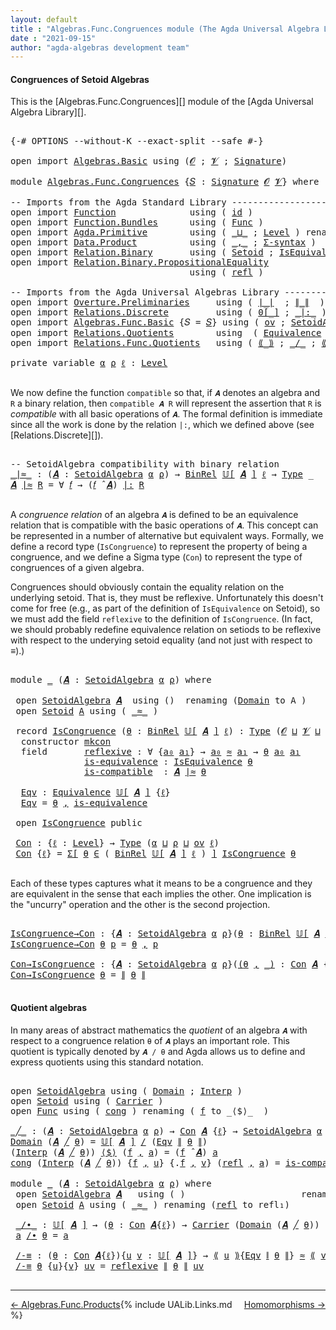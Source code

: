 ```yaml
---
layout: default
title : "Algebras.Func.Congruences module (The Agda Universal Algebra Library)"
date : "2021-09-15"
author: "agda-algebras development team"
---
```


#### <a id="congruences-of-setoidalgebras">Congruences of Setoid Algebras</a>

This is the [Algebras.Func.Congruences][] module of the [Agda Universal Algebra Library][].

<pre class="Agda">

<a id="353" class="Symbol">{-#</a> <a id="357" class="Keyword">OPTIONS</a> <a id="365" class="Pragma">--without-K</a> <a id="377" class="Pragma">--exact-split</a> <a id="391" class="Pragma">--safe</a> <a id="398" class="Symbol">#-}</a>

<a id="403" class="Keyword">open</a> <a id="408" class="Keyword">import</a> <a id="415" href="Algebras.Basic.html" class="Module">Algebras.Basic</a> <a id="430" class="Keyword">using</a> <a id="436" class="Symbol">(</a><a id="437" href="Algebras.Basic.html#1130" class="Generalizable">𝓞</a> <a id="439" class="Symbol">;</a> <a id="441" href="Algebras.Basic.html#1132" class="Generalizable">𝓥</a> <a id="443" class="Symbol">;</a> <a id="445" href="Algebras.Basic.html#3858" class="Function">Signature</a><a id="454" class="Symbol">)</a>

<a id="457" class="Keyword">module</a> <a id="464" href="Algebras.Func.Congruences.html" class="Module">Algebras.Func.Congruences</a> <a id="490" class="Symbol">{</a><a id="491" href="Algebras.Func.Congruences.html#491" class="Bound">𝑆</a> <a id="493" class="Symbol">:</a> <a id="495" href="Algebras.Basic.html#3858" class="Function">Signature</a> <a id="505" href="Algebras.Basic.html#1130" class="Generalizable">𝓞</a> <a id="507" href="Algebras.Basic.html#1132" class="Generalizable">𝓥</a><a id="508" class="Symbol">}</a> <a id="510" class="Keyword">where</a>

<a id="517" class="Comment">-- Imports from the Agda Standard Library ---------------------------------------</a>
<a id="599" class="Keyword">open</a> <a id="604" class="Keyword">import</a> <a id="611" href="Function.html" class="Module">Function</a>              <a id="633" class="Keyword">using</a> <a id="639" class="Symbol">(</a> <a id="641" href="Function.Base.html#615" class="Function">id</a> <a id="644" class="Symbol">)</a>
<a id="646" class="Keyword">open</a> <a id="651" class="Keyword">import</a> <a id="658" href="Function.Bundles.html" class="Module">Function.Bundles</a>      <a id="680" class="Keyword">using</a> <a id="686" class="Symbol">(</a> <a id="688" href="Function.Bundles.html#1868" class="Record">Func</a> <a id="693" class="Symbol">)</a>
<a id="695" class="Keyword">open</a> <a id="700" class="Keyword">import</a> <a id="707" href="Agda.Primitive.html" class="Module">Agda.Primitive</a>        <a id="729" class="Keyword">using</a> <a id="735" class="Symbol">(</a> <a id="737" href="Agda.Primitive.html#810" class="Primitive Operator">_⊔_</a> <a id="741" class="Symbol">;</a> <a id="743" href="Agda.Primitive.html#597" class="Postulate">Level</a> <a id="749" class="Symbol">)</a> <a id="751" class="Keyword">renaming</a> <a id="760" class="Symbol">(</a> <a id="762" href="Agda.Primitive.html#326" class="Primitive">Set</a> <a id="766" class="Symbol">to</a> <a id="769" class="Primitive">Type</a> <a id="774" class="Symbol">)</a>
<a id="776" class="Keyword">open</a> <a id="781" class="Keyword">import</a> <a id="788" href="Data.Product.html" class="Module">Data.Product</a>          <a id="810" class="Keyword">using</a> <a id="816" class="Symbol">(</a> <a id="818" href="Agda.Builtin.Sigma.html#236" class="InductiveConstructor Operator">_,_</a> <a id="822" class="Symbol">;</a> <a id="824" href="Data.Product.html#916" class="Function">Σ-syntax</a> <a id="833" class="Symbol">)</a>
<a id="835" class="Keyword">open</a> <a id="840" class="Keyword">import</a> <a id="847" href="Relation.Binary.html" class="Module">Relation.Binary</a>       <a id="869" class="Keyword">using</a> <a id="875" class="Symbol">(</a> <a id="877" href="Relation.Binary.Bundles.html#1009" class="Record">Setoid</a> <a id="884" class="Symbol">;</a> <a id="886" href="Relation.Binary.Structures.html#1522" class="Record">IsEquivalence</a> <a id="900" class="Symbol">)</a> <a id="902" class="Keyword">renaming</a> <a id="911" class="Symbol">(</a> <a id="913" href="Relation.Binary.Core.html#882" class="Function">Rel</a> <a id="917" class="Symbol">to</a> <a id="920" class="Function">BinRel</a> <a id="927" class="Symbol">)</a>
<a id="929" class="Keyword">open</a> <a id="934" class="Keyword">import</a> <a id="941" href="Relation.Binary.PropositionalEquality.html" class="Module">Relation.Binary.PropositionalEquality</a>
                                  <a id="1013" class="Keyword">using</a> <a id="1019" class="Symbol">(</a> <a id="1021" href="Agda.Builtin.Equality.html#208" class="InductiveConstructor">refl</a> <a id="1026" class="Symbol">)</a>

<a id="1029" class="Comment">-- Imports from the Agda Universal Algebras Library ------------------------------</a>
<a id="1112" class="Keyword">open</a> <a id="1117" class="Keyword">import</a> <a id="1124" href="Overture.Preliminaries.html" class="Module">Overture.Preliminaries</a>     <a id="1151" class="Keyword">using</a> <a id="1157" class="Symbol">(</a> <a id="1159" href="Overture.Preliminaries.html#4382" class="Function Operator">∣_∣</a>  <a id="1164" class="Symbol">;</a> <a id="1166" href="Overture.Preliminaries.html#4420" class="Function Operator">∥_∥</a>  <a id="1171" class="Symbol">)</a>
<a id="1173" class="Keyword">open</a> <a id="1178" class="Keyword">import</a> <a id="1185" href="Relations.Discrete.html" class="Module">Relations.Discrete</a>         <a id="1212" class="Keyword">using</a> <a id="1218" class="Symbol">(</a> <a id="1220" href="Relations.Discrete.html#4655" class="Function Operator">0[_]</a> <a id="1225" class="Symbol">;</a> <a id="1227" href="Relations.Discrete.html#7001" class="Function Operator">_|:_</a> <a id="1232" class="Symbol">)</a>
<a id="1234" class="Keyword">open</a> <a id="1239" class="Keyword">import</a> <a id="1246" href="Algebras.Func.Basic.html" class="Module">Algebras.Func.Basic</a> <a id="1266" class="Symbol">{</a><a id="1267" class="Argument">𝑆</a> <a id="1269" class="Symbol">=</a> <a id="1271" href="Algebras.Func.Congruences.html#491" class="Bound">𝑆</a><a id="1272" class="Symbol">}</a> <a id="1274" class="Keyword">using</a> <a id="1280" class="Symbol">(</a> <a id="1282" href="Algebras.Func.Basic.html#1171" class="Function">ov</a> <a id="1285" class="Symbol">;</a> <a id="1287" href="Algebras.Func.Basic.html#2874" class="Record">SetoidAlgebra</a> <a id="1301" class="Symbol">;</a> <a id="1303" href="Algebras.Func.Basic.html#3638" class="Function Operator">𝕌[_]</a> <a id="1308" class="Symbol">;</a> <a id="1310" href="Algebras.Func.Basic.html#4076" class="Function Operator">_̂_</a> <a id="1314" class="Symbol">)</a>
<a id="1316" class="Keyword">open</a> <a id="1321" class="Keyword">import</a> <a id="1328" href="Relations.Quotients.html" class="Module">Relations.Quotients</a>        <a id="1355" class="Keyword">using</a>  <a id="1362" class="Symbol">(</a> <a id="1364" href="Relations.Quotients.html#1806" class="Function">Equivalence</a> <a id="1376" class="Symbol">)</a>
<a id="1378" class="Keyword">open</a> <a id="1383" class="Keyword">import</a> <a id="1390" href="Relations.Func.Quotients.html" class="Module">Relations.Func.Quotients</a>   <a id="1417" class="Keyword">using</a> <a id="1423" class="Symbol">(</a> <a id="1425" href="Relations.Func.Quotients.html#2708" class="Function Operator">⟪_⟫</a> <a id="1429" class="Symbol">;</a> <a id="1431" href="Relations.Func.Quotients.html#2450" class="Function Operator">_/_</a> <a id="1435" class="Symbol">;</a> <a id="1437" href="Relations.Func.Quotients.html#2991" class="Function Operator">⟪_∼_⟫-elim</a> <a id="1448" class="Symbol">)</a>

<a id="1451" class="Keyword">private</a> <a id="1459" class="Keyword">variable</a> <a id="1468" href="Algebras.Func.Congruences.html#1468" class="Generalizable">α</a> <a id="1470" href="Algebras.Func.Congruences.html#1470" class="Generalizable">ρ</a> <a id="1472" href="Algebras.Func.Congruences.html#1472" class="Generalizable">ℓ</a> <a id="1474" class="Symbol">:</a> <a id="1476" href="Agda.Primitive.html#597" class="Postulate">Level</a>

</pre>

We now define the function `compatible` so that, if `𝑨` denotes an algebra and `R` a binary relation, then `compatible 𝑨 R` will represent the assertion that `R` is *compatible* with all basic operations of `𝑨`. The formal definition is immediate since all the work is done by the relation `|:`, which we defined above (see [Relations.Discrete][]).

<pre class="Agda">

<a id="1859" class="Comment">-- SetoidAlgebra compatibility with binary relation</a>
<a id="_∣≈_"></a><a id="1911" href="Algebras.Func.Congruences.html#1911" class="Function Operator">_∣≈_</a> <a id="1916" class="Symbol">:</a> <a id="1918" class="Symbol">(</a><a id="1919" href="Algebras.Func.Congruences.html#1919" class="Bound">𝑨</a> <a id="1921" class="Symbol">:</a> <a id="1923" href="Algebras.Func.Basic.html#2874" class="Record">SetoidAlgebra</a> <a id="1937" href="Algebras.Func.Congruences.html#1468" class="Generalizable">α</a> <a id="1939" href="Algebras.Func.Congruences.html#1470" class="Generalizable">ρ</a><a id="1940" class="Symbol">)</a> <a id="1942" class="Symbol">→</a> <a id="1944" href="Algebras.Func.Congruences.html#920" class="Function">BinRel</a> <a id="1951" href="Algebras.Func.Basic.html#3638" class="Function Operator">𝕌[</a> <a id="1954" href="Algebras.Func.Congruences.html#1919" class="Bound">𝑨</a> <a id="1956" href="Algebras.Func.Basic.html#3638" class="Function Operator">]</a> <a id="1958" href="Algebras.Func.Congruences.html#1472" class="Generalizable">ℓ</a> <a id="1960" class="Symbol">→</a> <a id="1962" href="Algebras.Func.Congruences.html#769" class="Primitive">Type</a> <a id="1967" class="Symbol">_</a>
<a id="1969" href="Algebras.Func.Congruences.html#1969" class="Bound">𝑨</a> <a id="1971" href="Algebras.Func.Congruences.html#1911" class="Function Operator">∣≈</a> <a id="1974" href="Algebras.Func.Congruences.html#1974" class="Bound">R</a> <a id="1976" class="Symbol">=</a> <a id="1978" class="Symbol">∀</a> <a id="1980" href="Algebras.Func.Congruences.html#1980" class="Bound">𝑓</a> <a id="1982" class="Symbol">→</a> <a id="1984" class="Symbol">(</a><a id="1985" href="Algebras.Func.Congruences.html#1980" class="Bound">𝑓</a> <a id="1987" href="Algebras.Func.Basic.html#4076" class="Function Operator">̂</a> <a id="1989" href="Algebras.Func.Congruences.html#1969" class="Bound">𝑨</a><a id="1990" class="Symbol">)</a> <a id="1992" href="Relations.Discrete.html#7001" class="Function Operator">|:</a> <a id="1995" href="Algebras.Func.Congruences.html#1974" class="Bound">R</a>

</pre>

A *congruence relation* of an algebra `𝑨` is defined to be an equivalence relation that is compatible with the basic operations of `𝑨`.  This concept can be represented in a number of alternative but equivalent ways.
Formally, we define a record type (`IsCongruence`) to represent the property of being a congruence, and we define a Sigma type (`Con`) to represent the type of congruences of a given algebra.

Congruences should obviously contain the equality relation on the underlying setoid. That is, they must be reflexive. Unfortunately this doesn't come for free (e.g., as part of the definition of `IsEquivalence` on Setoid), so we must add the field `reflexive` to the definition of `IsCongruence`. (In fact, we should probably redefine equivalence relation on setiods to be reflexive with respect to the underying setoid equality (and not just with respect to _≡_).)

<pre class="Agda">

<a id="2901" class="Keyword">module</a> <a id="2908" href="Algebras.Func.Congruences.html#2908" class="Module">_</a> <a id="2910" class="Symbol">(</a><a id="2911" href="Algebras.Func.Congruences.html#2911" class="Bound">𝑨</a> <a id="2913" class="Symbol">:</a> <a id="2915" href="Algebras.Func.Basic.html#2874" class="Record">SetoidAlgebra</a> <a id="2929" href="Algebras.Func.Congruences.html#1468" class="Generalizable">α</a> <a id="2931" href="Algebras.Func.Congruences.html#1470" class="Generalizable">ρ</a><a id="2932" class="Symbol">)</a> <a id="2934" class="Keyword">where</a>

 <a id="2942" class="Keyword">open</a> <a id="2947" href="Algebras.Func.Basic.html#2874" class="Module">SetoidAlgebra</a> <a id="2961" href="Algebras.Func.Congruences.html#2911" class="Bound">𝑨</a>  <a id="2964" class="Keyword">using</a> <a id="2970" class="Symbol">()</a>  <a id="2974" class="Keyword">renaming</a> <a id="2983" class="Symbol">(</a><a id="2984" href="Algebras.Func.Basic.html#2937" class="Field">Domain</a> <a id="2991" class="Symbol">to</a> <a id="2994" class="Field">A</a> <a id="2996" class="Symbol">)</a>
 <a id="2999" class="Keyword">open</a> <a id="3004" href="Relation.Binary.Bundles.html#1009" class="Module">Setoid</a> <a id="3011" href="Algebras.Func.Congruences.html#2994" class="Field">A</a> <a id="3013" class="Keyword">using</a> <a id="3019" class="Symbol">(</a> <a id="3021" href="Relation.Binary.Bundles.html#1098" class="Field Operator">_≈_</a> <a id="3025" class="Symbol">)</a>

 <a id="3029" class="Keyword">record</a> <a id="3036" href="Algebras.Func.Congruences.html#3036" class="Record">IsCongruence</a> <a id="3049" class="Symbol">(</a><a id="3050" href="Algebras.Func.Congruences.html#3050" class="Bound">θ</a> <a id="3052" class="Symbol">:</a> <a id="3054" href="Algebras.Func.Congruences.html#920" class="Function">BinRel</a> <a id="3061" href="Algebras.Func.Basic.html#3638" class="Function Operator">𝕌[</a> <a id="3064" href="Algebras.Func.Congruences.html#2911" class="Bound">𝑨</a> <a id="3066" href="Algebras.Func.Basic.html#3638" class="Function Operator">]</a> <a id="3068" href="Algebras.Func.Congruences.html#1472" class="Generalizable">ℓ</a><a id="3069" class="Symbol">)</a> <a id="3071" class="Symbol">:</a> <a id="3073" href="Algebras.Func.Congruences.html#769" class="Primitive">Type</a> <a id="3078" class="Symbol">(</a><a id="3079" href="Algebras.Func.Congruences.html#505" class="Bound">𝓞</a> <a id="3081" href="Agda.Primitive.html#810" class="Primitive Operator">⊔</a> <a id="3083" href="Algebras.Func.Congruences.html#507" class="Bound">𝓥</a> <a id="3085" href="Agda.Primitive.html#810" class="Primitive Operator">⊔</a> <a id="3087" href="Algebras.Func.Congruences.html#2931" class="Bound">ρ</a> <a id="3089" href="Agda.Primitive.html#810" class="Primitive Operator">⊔</a> <a id="3091" href="Algebras.Func.Congruences.html#3068" class="Bound">ℓ</a> <a id="3093" href="Agda.Primitive.html#810" class="Primitive Operator">⊔</a> <a id="3095" href="Algebras.Func.Congruences.html#2929" class="Bound">α</a><a id="3096" class="Symbol">)</a>  <a id="3099" class="Keyword">where</a>
  <a id="3107" class="Keyword">constructor</a> <a id="3119" href="Algebras.Func.Congruences.html#3119" class="InductiveConstructor">mkcon</a>
  <a id="3127" class="Keyword">field</a>       <a id="3139" href="Algebras.Func.Congruences.html#3139" class="Field">reflexive</a> <a id="3149" class="Symbol">:</a> <a id="3151" class="Symbol">∀</a> <a id="3153" class="Symbol">{</a><a id="3154" href="Algebras.Func.Congruences.html#3154" class="Bound">a₀</a> <a id="3157" href="Algebras.Func.Congruences.html#3157" class="Bound">a₁</a><a id="3159" class="Symbol">}</a> <a id="3161" class="Symbol">→</a> <a id="3163" href="Algebras.Func.Congruences.html#3154" class="Bound">a₀</a> <a id="3166" href="Relation.Binary.Bundles.html#1098" class="Function Operator">≈</a> <a id="3168" href="Algebras.Func.Congruences.html#3157" class="Bound">a₁</a> <a id="3171" class="Symbol">→</a> <a id="3173" href="Algebras.Func.Congruences.html#3050" class="Bound">θ</a> <a id="3175" href="Algebras.Func.Congruences.html#3154" class="Bound">a₀</a> <a id="3178" href="Algebras.Func.Congruences.html#3157" class="Bound">a₁</a>
              <a id="3195" href="Algebras.Func.Congruences.html#3195" class="Field">is-equivalence</a> <a id="3210" class="Symbol">:</a> <a id="3212" href="Relation.Binary.Structures.html#1522" class="Record">IsEquivalence</a> <a id="3226" href="Algebras.Func.Congruences.html#3050" class="Bound">θ</a>
              <a id="3242" href="Algebras.Func.Congruences.html#3242" class="Field">is-compatible</a>  <a id="3257" class="Symbol">:</a> <a id="3259" href="Algebras.Func.Congruences.html#2911" class="Bound">𝑨</a> <a id="3261" href="Algebras.Func.Congruences.html#1911" class="Function Operator">∣≈</a> <a id="3264" href="Algebras.Func.Congruences.html#3050" class="Bound">θ</a>

  <a id="3269" href="Algebras.Func.Congruences.html#3269" class="Function">Eqv</a> <a id="3273" class="Symbol">:</a> <a id="3275" href="Relations.Quotients.html#1806" class="Function">Equivalence</a> <a id="3287" href="Algebras.Func.Basic.html#3638" class="Function Operator">𝕌[</a> <a id="3290" href="Algebras.Func.Congruences.html#2911" class="Bound">𝑨</a> <a id="3292" href="Algebras.Func.Basic.html#3638" class="Function Operator">]</a> <a id="3294" class="Symbol">{</a><a id="3295" href="Algebras.Func.Congruences.html#3068" class="Bound">ℓ</a><a id="3296" class="Symbol">}</a>
  <a id="3300" href="Algebras.Func.Congruences.html#3269" class="Function">Eqv</a> <a id="3304" class="Symbol">=</a> <a id="3306" href="Algebras.Func.Congruences.html#3050" class="Bound">θ</a> <a id="3308" href="Agda.Builtin.Sigma.html#236" class="InductiveConstructor Operator">,</a> <a id="3310" href="Algebras.Func.Congruences.html#3195" class="Field">is-equivalence</a>

 <a id="3327" class="Keyword">open</a> <a id="3332" href="Algebras.Func.Congruences.html#3036" class="Module">IsCongruence</a> <a id="3345" class="Keyword">public</a>

 <a id="3354" href="Algebras.Func.Congruences.html#3354" class="Function">Con</a> <a id="3358" class="Symbol">:</a> <a id="3360" class="Symbol">{</a><a id="3361" href="Algebras.Func.Congruences.html#3361" class="Bound">ℓ</a> <a id="3363" class="Symbol">:</a> <a id="3365" href="Agda.Primitive.html#597" class="Postulate">Level</a><a id="3370" class="Symbol">}</a> <a id="3372" class="Symbol">→</a> <a id="3374" href="Algebras.Func.Congruences.html#769" class="Primitive">Type</a> <a id="3379" class="Symbol">(</a><a id="3380" href="Algebras.Func.Congruences.html#2929" class="Bound">α</a> <a id="3382" href="Agda.Primitive.html#810" class="Primitive Operator">⊔</a> <a id="3384" href="Algebras.Func.Congruences.html#2931" class="Bound">ρ</a> <a id="3386" href="Agda.Primitive.html#810" class="Primitive Operator">⊔</a> <a id="3388" href="Algebras.Func.Basic.html#1171" class="Function">ov</a> <a id="3391" href="Algebras.Func.Congruences.html#3361" class="Bound">ℓ</a><a id="3392" class="Symbol">)</a>
 <a id="3395" href="Algebras.Func.Congruences.html#3354" class="Function">Con</a> <a id="3399" class="Symbol">{</a><a id="3400" href="Algebras.Func.Congruences.html#3400" class="Bound">ℓ</a><a id="3401" class="Symbol">}</a> <a id="3403" class="Symbol">=</a> <a id="3405" href="Data.Product.html#916" class="Function">Σ[</a> <a id="3408" href="Algebras.Func.Congruences.html#3408" class="Bound">θ</a> <a id="3410" href="Data.Product.html#916" class="Function">∈</a> <a id="3412" class="Symbol">(</a> <a id="3414" href="Algebras.Func.Congruences.html#920" class="Function">BinRel</a> <a id="3421" href="Algebras.Func.Basic.html#3638" class="Function Operator">𝕌[</a> <a id="3424" href="Algebras.Func.Congruences.html#2911" class="Bound">𝑨</a> <a id="3426" href="Algebras.Func.Basic.html#3638" class="Function Operator">]</a> <a id="3428" href="Algebras.Func.Congruences.html#3400" class="Bound">ℓ</a> <a id="3430" class="Symbol">)</a> <a id="3432" href="Data.Product.html#916" class="Function">]</a> <a id="3434" href="Algebras.Func.Congruences.html#3036" class="Record">IsCongruence</a> <a id="3447" href="Algebras.Func.Congruences.html#3408" class="Bound">θ</a>

</pre>

Each of these types captures what it means to be a congruence and they are equivalent in the sense that each implies the other. One implication is the "uncurry" operation and the other is the second projection.

<pre class="Agda">

<a id="IsCongruence→Con"></a><a id="3688" href="Algebras.Func.Congruences.html#3688" class="Function">IsCongruence→Con</a> <a id="3705" class="Symbol">:</a> <a id="3707" class="Symbol">{</a><a id="3708" href="Algebras.Func.Congruences.html#3708" class="Bound">𝑨</a> <a id="3710" class="Symbol">:</a> <a id="3712" href="Algebras.Func.Basic.html#2874" class="Record">SetoidAlgebra</a> <a id="3726" href="Algebras.Func.Congruences.html#1468" class="Generalizable">α</a> <a id="3728" href="Algebras.Func.Congruences.html#1470" class="Generalizable">ρ</a><a id="3729" class="Symbol">}(</a><a id="3731" href="Algebras.Func.Congruences.html#3731" class="Bound">θ</a> <a id="3733" class="Symbol">:</a> <a id="3735" href="Algebras.Func.Congruences.html#920" class="Function">BinRel</a> <a id="3742" href="Algebras.Func.Basic.html#3638" class="Function Operator">𝕌[</a> <a id="3745" href="Algebras.Func.Congruences.html#3708" class="Bound">𝑨</a> <a id="3747" href="Algebras.Func.Basic.html#3638" class="Function Operator">]</a> <a id="3749" href="Algebras.Func.Congruences.html#1472" class="Generalizable">ℓ</a><a id="3750" class="Symbol">)</a> <a id="3752" class="Symbol">→</a> <a id="3754" href="Algebras.Func.Congruences.html#3036" class="Record">IsCongruence</a> <a id="3767" href="Algebras.Func.Congruences.html#3708" class="Bound">𝑨</a> <a id="3769" href="Algebras.Func.Congruences.html#3731" class="Bound">θ</a> <a id="3771" class="Symbol">→</a> <a id="3773" href="Algebras.Func.Congruences.html#3354" class="Function">Con</a> <a id="3777" href="Algebras.Func.Congruences.html#3708" class="Bound">𝑨</a>
<a id="3779" href="Algebras.Func.Congruences.html#3688" class="Function">IsCongruence→Con</a> <a id="3796" href="Algebras.Func.Congruences.html#3796" class="Bound">θ</a> <a id="3798" href="Algebras.Func.Congruences.html#3798" class="Bound">p</a> <a id="3800" class="Symbol">=</a> <a id="3802" href="Algebras.Func.Congruences.html#3796" class="Bound">θ</a> <a id="3804" href="Agda.Builtin.Sigma.html#236" class="InductiveConstructor Operator">,</a> <a id="3806" href="Algebras.Func.Congruences.html#3798" class="Bound">p</a>

<a id="Con→IsCongruence"></a><a id="3809" href="Algebras.Func.Congruences.html#3809" class="Function">Con→IsCongruence</a> <a id="3826" class="Symbol">:</a> <a id="3828" class="Symbol">{</a><a id="3829" href="Algebras.Func.Congruences.html#3829" class="Bound">𝑨</a> <a id="3831" class="Symbol">:</a> <a id="3833" href="Algebras.Func.Basic.html#2874" class="Record">SetoidAlgebra</a> <a id="3847" href="Algebras.Func.Congruences.html#1468" class="Generalizable">α</a> <a id="3849" href="Algebras.Func.Congruences.html#1470" class="Generalizable">ρ</a><a id="3850" class="Symbol">}(</a><a id="3852" href="Algebras.Func.Congruences.html#3852" class="Bound">(</a><a id="3853" href="Algebras.Func.Congruences.html#3853" class="Bound">θ</a> <a id="3855" href="Agda.Builtin.Sigma.html#236" class="InductiveConstructor Operator">,</a> <a id="3857" href="Algebras.Func.Congruences.html#3852" class="Bound">_)</a> <a id="3860" class="Symbol">:</a> <a id="3862" href="Algebras.Func.Congruences.html#3354" class="Function">Con</a> <a id="3866" href="Algebras.Func.Congruences.html#3829" class="Bound">𝑨</a> <a id="3868" class="Symbol">{</a><a id="3869" href="Algebras.Func.Congruences.html#1472" class="Generalizable">ℓ</a><a id="3870" class="Symbol">})</a> <a id="3873" class="Symbol">→</a> <a id="3875" href="Algebras.Func.Congruences.html#3036" class="Record">IsCongruence</a> <a id="3888" href="Algebras.Func.Congruences.html#3829" class="Bound">𝑨</a> <a id="3890" href="Algebras.Func.Congruences.html#3853" class="Bound">θ</a>
<a id="3892" href="Algebras.Func.Congruences.html#3809" class="Function">Con→IsCongruence</a> <a id="3909" href="Algebras.Func.Congruences.html#3909" class="Bound">θ</a> <a id="3911" class="Symbol">=</a> <a id="3913" href="Overture.Preliminaries.html#4420" class="Function Operator">∥</a> <a id="3915" href="Algebras.Func.Congruences.html#3909" class="Bound">θ</a> <a id="3917" href="Overture.Preliminaries.html#4420" class="Function Operator">∥</a>

</pre>



#### <a id="quotient-algebras">Quotient algebras</a>

In many areas of abstract mathematics the *quotient* of an algebra `𝑨` with respect to a congruence relation `θ` of `𝑨` plays an important role. This quotient is typically denoted by `𝑨 / θ` and Agda allows us to define and express quotients using this standard notation.

<pre class="Agda">

<a id="4275" class="Keyword">open</a> <a id="4280" href="Algebras.Func.Basic.html#2874" class="Module">SetoidAlgebra</a> <a id="4294" class="Keyword">using</a> <a id="4300" class="Symbol">(</a> <a id="4302" href="Algebras.Func.Basic.html#2937" class="Field">Domain</a> <a id="4309" class="Symbol">;</a> <a id="4311" href="Algebras.Func.Basic.html#2959" class="Field">Interp</a> <a id="4318" class="Symbol">)</a>
<a id="4320" class="Keyword">open</a> <a id="4325" href="Relation.Binary.Bundles.html#1009" class="Module">Setoid</a> <a id="4332" class="Keyword">using</a> <a id="4338" class="Symbol">(</a> <a id="4340" href="Relation.Binary.Bundles.html#1072" class="Field">Carrier</a> <a id="4348" class="Symbol">)</a>
<a id="4350" class="Keyword">open</a> <a id="4355" href="Function.Bundles.html#1868" class="Module">Func</a> <a id="4360" class="Keyword">using</a> <a id="4366" class="Symbol">(</a> <a id="4368" href="Function.Bundles.html#1938" class="Field">cong</a> <a id="4373" class="Symbol">)</a> <a id="4375" class="Keyword">renaming</a> <a id="4384" class="Symbol">(</a> <a id="4386" href="Function.Bundles.html#1919" class="Field">f</a> <a id="4388" class="Symbol">to</a> <a id="4391" class="Field">_⟨$⟩_</a>  <a id="4398" class="Symbol">)</a>

<a id="_╱_"></a><a id="4401" href="Algebras.Func.Congruences.html#4401" class="Function Operator">_╱_</a> <a id="4405" class="Symbol">:</a> <a id="4407" class="Symbol">(</a><a id="4408" href="Algebras.Func.Congruences.html#4408" class="Bound">𝑨</a> <a id="4410" class="Symbol">:</a> <a id="4412" href="Algebras.Func.Basic.html#2874" class="Record">SetoidAlgebra</a> <a id="4426" href="Algebras.Func.Congruences.html#1468" class="Generalizable">α</a> <a id="4428" href="Algebras.Func.Congruences.html#1470" class="Generalizable">ρ</a><a id="4429" class="Symbol">)</a> <a id="4431" class="Symbol">→</a> <a id="4433" href="Algebras.Func.Congruences.html#3354" class="Function">Con</a> <a id="4437" href="Algebras.Func.Congruences.html#4408" class="Bound">𝑨</a> <a id="4439" class="Symbol">{</a><a id="4440" href="Algebras.Func.Congruences.html#1472" class="Generalizable">ℓ</a><a id="4441" class="Symbol">}</a> <a id="4443" class="Symbol">→</a> <a id="4445" href="Algebras.Func.Basic.html#2874" class="Record">SetoidAlgebra</a> <a id="4459" href="Algebras.Func.Congruences.html#1468" class="Generalizable">α</a> <a id="4461" href="Algebras.Func.Congruences.html#1472" class="Generalizable">ℓ</a>
<a id="4463" href="Algebras.Func.Basic.html#2937" class="Field">Domain</a> <a id="4470" class="Symbol">(</a><a id="4471" href="Algebras.Func.Congruences.html#4471" class="Bound">𝑨</a> <a id="4473" href="Algebras.Func.Congruences.html#4401" class="Function Operator">╱</a> <a id="4475" href="Algebras.Func.Congruences.html#4475" class="Bound">θ</a><a id="4476" class="Symbol">)</a> <a id="4478" class="Symbol">=</a> <a id="4480" href="Algebras.Func.Basic.html#3638" class="Function Operator">𝕌[</a> <a id="4483" href="Algebras.Func.Congruences.html#4471" class="Bound">𝑨</a> <a id="4485" href="Algebras.Func.Basic.html#3638" class="Function Operator">]</a> <a id="4487" href="Relations.Func.Quotients.html#2450" class="Function Operator">/</a> <a id="4489" class="Symbol">(</a><a id="4490" href="Algebras.Func.Congruences.html#3269" class="Function">Eqv</a> <a id="4494" href="Overture.Preliminaries.html#4420" class="Function Operator">∥</a> <a id="4496" href="Algebras.Func.Congruences.html#4475" class="Bound">θ</a> <a id="4498" href="Overture.Preliminaries.html#4420" class="Function Operator">∥</a><a id="4499" class="Symbol">)</a>
<a id="4501" class="Symbol">(</a><a id="4502" href="Algebras.Func.Basic.html#2959" class="Field">Interp</a> <a id="4509" class="Symbol">(</a><a id="4510" href="Algebras.Func.Congruences.html#4510" class="Bound">𝑨</a> <a id="4512" href="Algebras.Func.Congruences.html#4401" class="Function Operator">╱</a> <a id="4514" href="Algebras.Func.Congruences.html#4514" class="Bound">θ</a><a id="4515" class="Symbol">))</a> <a id="4518" href="Algebras.Func.Congruences.html#4391" class="Field Operator">⟨$⟩</a> <a id="4522" class="Symbol">(</a><a id="4523" href="Algebras.Func.Congruences.html#4523" class="Bound">f</a> <a id="4525" href="Agda.Builtin.Sigma.html#236" class="InductiveConstructor Operator">,</a> <a id="4527" href="Algebras.Func.Congruences.html#4527" class="Bound">a</a><a id="4528" class="Symbol">)</a> <a id="4530" class="Symbol">=</a> <a id="4532" class="Symbol">(</a><a id="4533" href="Algebras.Func.Congruences.html#4523" class="Bound">f</a> <a id="4535" href="Algebras.Func.Basic.html#4076" class="Function Operator">̂</a> <a id="4537" href="Algebras.Func.Congruences.html#4510" class="Bound">𝑨</a><a id="4538" class="Symbol">)</a> <a id="4540" href="Algebras.Func.Congruences.html#4527" class="Bound">a</a>
<a id="4542" href="Function.Bundles.html#1938" class="Field">cong</a> <a id="4547" class="Symbol">(</a><a id="4548" href="Algebras.Func.Basic.html#2959" class="Field">Interp</a> <a id="4555" class="Symbol">(</a><a id="4556" href="Algebras.Func.Congruences.html#4556" class="Bound">𝑨</a> <a id="4558" href="Algebras.Func.Congruences.html#4401" class="Function Operator">╱</a> <a id="4560" href="Algebras.Func.Congruences.html#4560" class="Bound">θ</a><a id="4561" class="Symbol">))</a> <a id="4564" class="Symbol">{</a><a id="4565" href="Algebras.Func.Congruences.html#4565" class="Bound">f</a> <a id="4567" href="Agda.Builtin.Sigma.html#236" class="InductiveConstructor Operator">,</a> <a id="4569" href="Algebras.Func.Congruences.html#4569" class="Bound">u</a><a id="4570" class="Symbol">}</a> <a id="4572" class="Symbol">{</a><a id="4573" class="DottedPattern Symbol">.</a><a id="4574" href="Algebras.Func.Congruences.html#4565" class="DottedPattern Bound">f</a> <a id="4576" href="Agda.Builtin.Sigma.html#236" class="InductiveConstructor Operator">,</a> <a id="4578" href="Algebras.Func.Congruences.html#4578" class="Bound">v</a><a id="4579" class="Symbol">}</a> <a id="4581" class="Symbol">(</a><a id="4582" href="Agda.Builtin.Equality.html#208" class="InductiveConstructor">refl</a> <a id="4587" href="Agda.Builtin.Sigma.html#236" class="InductiveConstructor Operator">,</a> <a id="4589" href="Algebras.Func.Congruences.html#4589" class="Bound">a</a><a id="4590" class="Symbol">)</a> <a id="4592" class="Symbol">=</a> <a id="4594" href="Algebras.Func.Congruences.html#3242" class="Field">is-compatible</a> <a id="4608" href="Overture.Preliminaries.html#4420" class="Function Operator">∥</a> <a id="4610" href="Algebras.Func.Congruences.html#4560" class="Bound">θ</a> <a id="4612" href="Overture.Preliminaries.html#4420" class="Function Operator">∥</a> <a id="4614" href="Algebras.Func.Congruences.html#4565" class="Bound">f</a> <a id="4616" href="Algebras.Func.Congruences.html#4589" class="Bound">a</a>

<a id="4619" class="Keyword">module</a> <a id="4626" href="Algebras.Func.Congruences.html#4626" class="Module">_</a> <a id="4628" class="Symbol">(</a><a id="4629" href="Algebras.Func.Congruences.html#4629" class="Bound">𝑨</a> <a id="4631" class="Symbol">:</a> <a id="4633" href="Algebras.Func.Basic.html#2874" class="Record">SetoidAlgebra</a> <a id="4647" href="Algebras.Func.Congruences.html#1468" class="Generalizable">α</a> <a id="4649" href="Algebras.Func.Congruences.html#1470" class="Generalizable">ρ</a><a id="4650" class="Symbol">)</a> <a id="4652" class="Keyword">where</a>
 <a id="4659" class="Keyword">open</a> <a id="4664" href="Algebras.Func.Basic.html#2874" class="Module">SetoidAlgebra</a> <a id="4678" href="Algebras.Func.Congruences.html#4629" class="Bound">𝑨</a>   <a id="4682" class="Keyword">using</a> <a id="4688" class="Symbol">(</a> <a id="4690" class="Symbol">)</a>                      <a id="4713" class="Keyword">renaming</a> <a id="4722" class="Symbol">(</a><a id="4723" href="Algebras.Func.Basic.html#2937" class="Field">Domain</a> <a id="4730" class="Symbol">to</a> <a id="4733" class="Field">A</a> <a id="4735" class="Symbol">)</a>
 <a id="4738" class="Keyword">open</a> <a id="4743" href="Relation.Binary.Bundles.html#1009" class="Module">Setoid</a> <a id="4750" href="Algebras.Func.Congruences.html#4733" class="Field">A</a> <a id="4752" class="Keyword">using</a> <a id="4758" class="Symbol">(</a> <a id="4760" href="Relation.Binary.Bundles.html#1098" class="Field Operator">_≈_</a> <a id="4764" class="Symbol">)</a> <a id="4766" class="Keyword">renaming</a> <a id="4775" class="Symbol">(</a><a id="4776" href="Relation.Binary.Structures.html#1568" class="Function">refl</a> <a id="4781" class="Symbol">to</a> <a id="4784" class="Function">refl₁</a><a id="4789" class="Symbol">)</a>

 <a id="4793" href="Algebras.Func.Congruences.html#4793" class="Function Operator">_/∙_</a> <a id="4798" class="Symbol">:</a> <a id="4800" href="Algebras.Func.Basic.html#3638" class="Function Operator">𝕌[</a> <a id="4803" href="Algebras.Func.Congruences.html#4629" class="Bound">𝑨</a> <a id="4805" href="Algebras.Func.Basic.html#3638" class="Function Operator">]</a> <a id="4807" class="Symbol">→</a> <a id="4809" class="Symbol">(</a><a id="4810" href="Algebras.Func.Congruences.html#4810" class="Bound">θ</a> <a id="4812" class="Symbol">:</a> <a id="4814" href="Algebras.Func.Congruences.html#3354" class="Function">Con</a> <a id="4818" href="Algebras.Func.Congruences.html#4629" class="Bound">𝑨</a><a id="4819" class="Symbol">{</a><a id="4820" href="Algebras.Func.Congruences.html#1472" class="Generalizable">ℓ</a><a id="4821" class="Symbol">})</a> <a id="4824" class="Symbol">→</a> <a id="4826" href="Relation.Binary.Bundles.html#1072" class="Field">Carrier</a> <a id="4834" class="Symbol">(</a><a id="4835" href="Algebras.Func.Basic.html#2937" class="Field">Domain</a> <a id="4842" class="Symbol">(</a><a id="4843" href="Algebras.Func.Congruences.html#4629" class="Bound">𝑨</a> <a id="4845" href="Algebras.Func.Congruences.html#4401" class="Function Operator">╱</a> <a id="4847" href="Algebras.Func.Congruences.html#4810" class="Bound">θ</a><a id="4848" class="Symbol">))</a>
 <a id="4852" href="Algebras.Func.Congruences.html#4852" class="Bound">a</a> <a id="4854" href="Algebras.Func.Congruences.html#4793" class="Function Operator">/∙</a> <a id="4857" href="Algebras.Func.Congruences.html#4857" class="Bound">θ</a> <a id="4859" class="Symbol">=</a> <a id="4861" href="Algebras.Func.Congruences.html#4852" class="Bound">a</a>

 <a id="4865" href="Algebras.Func.Congruences.html#4865" class="Function">/-≡</a> <a id="4869" class="Symbol">:</a> <a id="4871" class="Symbol">(</a><a id="4872" href="Algebras.Func.Congruences.html#4872" class="Bound">θ</a> <a id="4874" class="Symbol">:</a> <a id="4876" href="Algebras.Func.Congruences.html#3354" class="Function">Con</a> <a id="4880" href="Algebras.Func.Congruences.html#4629" class="Bound">𝑨</a><a id="4881" class="Symbol">{</a><a id="4882" href="Algebras.Func.Congruences.html#1472" class="Generalizable">ℓ</a><a id="4883" class="Symbol">}){</a><a id="4886" href="Algebras.Func.Congruences.html#4886" class="Bound">u</a> <a id="4888" href="Algebras.Func.Congruences.html#4888" class="Bound">v</a> <a id="4890" class="Symbol">:</a> <a id="4892" href="Algebras.Func.Basic.html#3638" class="Function Operator">𝕌[</a> <a id="4895" href="Algebras.Func.Congruences.html#4629" class="Bound">𝑨</a> <a id="4897" href="Algebras.Func.Basic.html#3638" class="Function Operator">]</a><a id="4898" class="Symbol">}</a> <a id="4900" class="Symbol">→</a> <a id="4902" href="Relations.Func.Quotients.html#2708" class="Function Operator">⟪</a> <a id="4904" href="Algebras.Func.Congruences.html#4886" class="Bound">u</a> <a id="4906" href="Relations.Func.Quotients.html#2708" class="Function Operator">⟫</a><a id="4907" class="Symbol">{</a><a id="4908" href="Algebras.Func.Congruences.html#3269" class="Function">Eqv</a> <a id="4912" href="Overture.Preliminaries.html#4420" class="Function Operator">∥</a> <a id="4914" href="Algebras.Func.Congruences.html#4872" class="Bound">θ</a> <a id="4916" href="Overture.Preliminaries.html#4420" class="Function Operator">∥</a><a id="4917" class="Symbol">}</a> <a id="4919" href="Relation.Binary.Bundles.html#1098" class="Function Operator">≈</a> <a id="4921" href="Relations.Func.Quotients.html#2708" class="Function Operator">⟪</a> <a id="4923" href="Algebras.Func.Congruences.html#4888" class="Bound">v</a> <a id="4925" href="Relations.Func.Quotients.html#2708" class="Function Operator">⟫</a><a id="4926" class="Symbol">{</a><a id="4927" href="Algebras.Func.Congruences.html#3269" class="Function">Eqv</a> <a id="4931" href="Overture.Preliminaries.html#4420" class="Function Operator">∥</a> <a id="4933" href="Algebras.Func.Congruences.html#4872" class="Bound">θ</a> <a id="4935" href="Overture.Preliminaries.html#4420" class="Function Operator">∥</a><a id="4936" class="Symbol">}</a> <a id="4938" class="Symbol">→</a> <a id="4940" href="Overture.Preliminaries.html#4382" class="Function Operator">∣</a> <a id="4942" href="Algebras.Func.Congruences.html#4872" class="Bound">θ</a> <a id="4944" href="Overture.Preliminaries.html#4382" class="Function Operator">∣</a> <a id="4946" href="Algebras.Func.Congruences.html#4886" class="Bound">u</a> <a id="4948" href="Algebras.Func.Congruences.html#4888" class="Bound">v</a>
 <a id="4951" href="Algebras.Func.Congruences.html#4865" class="Function">/-≡</a> <a id="4955" href="Algebras.Func.Congruences.html#4955" class="Bound">θ</a> <a id="4957" class="Symbol">{</a><a id="4958" href="Algebras.Func.Congruences.html#4958" class="Bound">u</a><a id="4959" class="Symbol">}{</a><a id="4961" href="Algebras.Func.Congruences.html#4961" class="Bound">v</a><a id="4962" class="Symbol">}</a> <a id="4964" href="Algebras.Func.Congruences.html#4964" class="Bound">uv</a> <a id="4967" class="Symbol">=</a> <a id="4969" href="Algebras.Func.Congruences.html#3139" class="Field">reflexive</a> <a id="4979" href="Overture.Preliminaries.html#4420" class="Function Operator">∥</a> <a id="4981" href="Algebras.Func.Congruences.html#4955" class="Bound">θ</a> <a id="4983" href="Overture.Preliminaries.html#4420" class="Function Operator">∥</a> <a id="4985" href="Algebras.Func.Congruences.html#4964" class="Bound">uv</a>

</pre>

--------------------------------------

<span style="float:left;">[← Algebras.Func.Products](Algebras.Func.Products.html)</span>
<span style="float:right;">[Homomorphisms →](Homomorphisms.html)</span>

{% include UALib.Links.md %}
